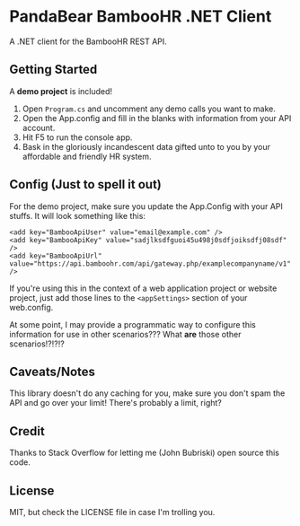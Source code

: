 # PandaBear BambooHR .NET Client

A .NET client for the BambooHR REST API.


## Getting Started

A **demo project** is included!

1. Open `Program.cs` and uncomment any demo calls you want to make.
2. Open the App.config and fill in the blanks with information from your API account.
3. Hit F5 to run the console app.
4. Bask in the gloriously incandescent data gifted unto to you by your affordable and friendly HR system.


## Config (Just to spell it out)

For the demo project, make sure you update the App.Config with your API stuffs.  It will look something like this:

    <add key="BambooApiUser" value="email@example.com" />
    <add key="BambooApiKey" value="sadjlksdfguoi45u498j0sdfjoiksdfj08sdf" />
    <add key="BambooApiUrl" value="https://api.bamboohr.com/api/gateway.php/examplecompanyname/v1" />

If you're using this in the context of a web application project or website project, just add those lines to the `<appSettings>` section of your web.config.

At some point, I may provide a programmatic way to configure this information for use in other scenarios???  What **are** those other scenarios!?!?!?


## Caveats/Notes

This library doesn't do any caching for you, make sure you don't spam the API and go over your limit! There's probably a limit, right?



## Credit

Thanks to Stack Overflow for letting me (John Bubriski) open source this code.


## License

MIT, but check the LICENSE file in case I'm trolling you.